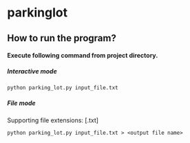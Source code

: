 # parkinglot

## How to run the program?

#### Execute following command from project directory.

##### Interactive mode

```
python parking_lot.py input_file.txt
```

##### File mode

Supporting file extensions: [.txt]

```
python parking_lot.py input_file.txt > <output file name>
```